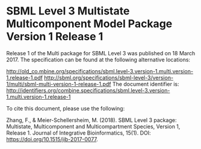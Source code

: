 # SBML Level 3 Multistate Multicomponent Model Package Version 1 Release 1
Release 1 of the Multi package for SBML Level 3 was published on 18 March 2017. The specification can be found at the following alternative locations:

http://old_co.mbine.org/specifications/sbml.level-3.version-1.multi.version-1.release-1.pdf
http://sbml.org/specifications/sbml-level-3/version-1/multi/sbml-multi-version-1-release-1.pdf
The document identifier is: http://identifiers.org/combine.specifications/sbml.level-3.version-1.multi.version-1.release-1

To cite this document, please use the following:

Zhang, F., & Meier-Schellersheim, M. (2018). SBML Level 3 package: Multistate, Multicomponent and Multicompartment Species, Version 1, Release 1. Journal of Integrative Bioinformatics, 15(1). DOI: https://doi.org/10.1515/jib-2017-0077.